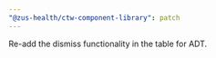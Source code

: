 ```yaml
---
"@zus-health/ctw-component-library": patch
---
```


Re-add the dismiss functionality in the table for ADT.
